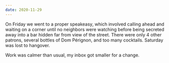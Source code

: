 ```yaml
---
date: 2020-11-29
---
```


On Friday we went to a proper speakeasy, which involved calling ahead and waiting on a corner until no neighbors were watching before being secreted away into a bar hidden far from view of the street. There were only 4 other patrons, several bottles of Dom Pérignon, and too many cocktails. Saturday was lost to hangover.

Work was calmer than usual, my inbox got smaller for a change.